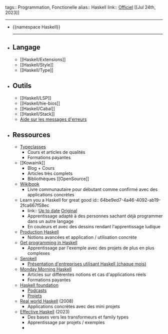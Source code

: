 tags:: Programmation, Fonctionelle
alias:: Haskell
link:: [Officiel](https://www.haskell.org/) 
[[Jul 24th, 2023]]
***

- {{namespace Haskell}}
  ***
- ## Langage
	- [[Haskell/Extensions]]
	- [[Haskell/Style]]
	- [[Haskell/Type]]
- ## Outils
	- [[Haskell/LSP]]
	- [[Haskell/hie-bios]]
	- [[Haskell/Cabal]]
	- [[Haskell/Stack]]
	- [Aide sur les messages d'erreurs](https://errors.haskell.org/)
- ## Ressources
	- [Typeclasses](https://typeclasses.com/)
		- Cours et articles de qualités
		- Formations payantes
	- [[Kowainik]]
		- Blog + Cours
		- Articles très complets
		- Bibliothèques [[OpenSource]]
	- [Wikibook](https://en.m.wikibooks.org/wiki/Haskell)
		- Livre communautaire pour débutant comme confirmé avec des applications concrètes
	- Learn you a Haskell for great good
	  id:: 64be9ed7-4a46-4092-ab19-2fca667f58ec
		- link:: [Up to date](https://learnyouahaskell.github.io/) [Original](http://learnyouahaskell.com/)
		- Apprentissage adapté à des personnes sachant déjà programmer dans un autre langage
		- En couleurs et avec des dessins rendant l'apprentissage ludique
	- [Production Haskell](https://leanpub.com/production-haskell)
		- Notions avancées et application / utilisation concrète
	- [Get programming in Haskell](https://www.manning.com/books/get-programming-with-haskell)
		- Apprentissage par l'exemple avec des projets de plus en plus complexes
	- [Serokell](https://serokell.io)
		- [Présentation d'entreprises utilisant Haskell (chaque mois)](https://serokell.io/blog/haskell-in-production)
	- [Monday Morning Haskell](https://mmhaskell.com/)
		- Articles sur différentes notions et cas d'applications réels
		- Formations payantes
	- [Haskell foundation](https://haskell.foundation/)
		- [Podcasts](https://haskell.foundation/podcast/)
		- [Projets](https://haskell.foundation/projects/)
	- [Real world Haskell](https://book.realworldhaskell.org/) (2008)
		- Applications concrètes avec des mini projets
	- [Effective Haskell](https://pragprog.com/titles/rshaskell/effective-haskell/) (2023)
		- Des bases vers les transformeurs et family types
		- Apprentissage par projets / exemples
		-